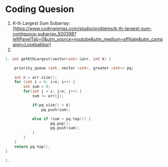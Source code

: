 # Coding Quesion

1. K-th Largest Sum Subarray: [https://www.codingninjas.com/studio/problems/k-th-largest-sum-contiguous-subarray_920398?leftPanelTab=0&utm_source=youtube&utm_medium=affiliate&utm_campaign=Lovebabbar]
2. 

``` cpp
1. int getKthLargest(vector<int> &arr, int k) {

    priority_queue <int, vector <int>, greater <int>> pq;
    
    int n = arr.size();
    for (int i = 0; i<n; i++) {
        int sum = 0;
        for(int j = i; j<n; j++) {
            sum += arr[j];

            if(pq.size() < k)
                pq.push(sum);

            else if (sum > pq.top()) {
                    pq.pop();
                    pq.push(sum);
            }
        }
    }
    return pq.top();
}
```

``` cpp
2. 
```
